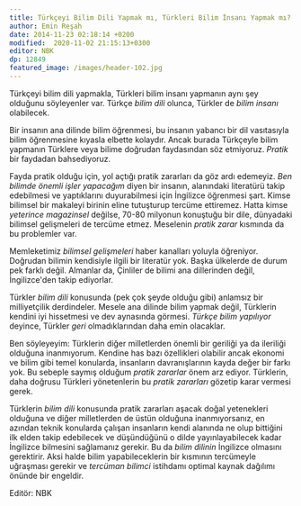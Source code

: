 ```yaml
---
title: Türkçeyi Bilim Dili Yapmak mı, Türkleri Bilim İnsanı Yapmak mı?
author: Emin Reşah
date: 2014-11-23 02:18:14 +0200
modified:  2020-11-02 21:15:13+0300
editor: NBK
dp: 12849
featured_image: /images/header-102.jpg
---
```


Türkçeyi bilim dili yapmakla, Türkleri bilim insanı yapmanın aynı şey olduğunu söyleyenler var.
Türkçe *bilim dili* olunca, Türkler de *bilim insanı* olabilecek.

Bir insanın ana dilinde bilim öğrenmesi, bu insanın yabancı bir dil vasıtasıyla bilim öğrenmesine
kıyasla elbette kolaydır. Ancak burada Türkçeyle bilim yapmanın Türklere veya bilime doğrudan
faydasından söz etmiyoruz. *Pratik* bir faydadan bahsediyoruz.

Fayda pratik olduğu için, yol açtığı pratik zararları da göz ardı edemeyiz. *Ben bilimde önemli
işler yapacağım* diyen bir insanın, alanındaki literatürü takip edebilmesi ve yaptıklarını
duyurabilmesi için İngilizce öğrenmesi şart. Kimse bilimsel bir makaleyi birinin eline tutuşturup
tercüme ettiremez. Hatta kimse *yeterince magazinsel* değilse, 70-80 milyonun konuştuğu bir dile,
dünyadaki bilimsel gelişmeleri de tercüme etmez. Meselenin *pratik zarar* kısmında da bu problemler
var.

Memleketimiz *bilimsel gelişmeleri* haber kanalları yoluyla öğreniyor. Doğrudan bilimin kendisiyle
ilgili bir literatür yok. Başka ülkelerde de durum pek farklı değil. Almanlar da, Çinliler de bilimi
ana dillerinden değil, İngilizce'den takip ediyorlar.

Türkler *bilim dili* konusunda (pek çok şeyde olduğu gibi) anlamsız bir milliyetçilik derdindeler.
Mesele ana dilinde bilim yapmak değil, Türklerin kendini iyi hissetmesi ve dev aynasında görmesi.
*Türkçe bilim yapılıyor* deyince, Türkler *geri* olmadıklarından daha emin olacaklar.

Ben söyleyeyim: Türklerin diğer milletlerden önemli bir geriliği ya da ileriliği olduğuna
inanmıyorum. Kendine has bazı özellikleri olabilir ancak ekonomi ve bilim gibi temel konularda,
insanların davranışlarının kayda değer bir farkı yok. Bu sebeple saymış olduğum *pratik zararlar*
önem arz ediyor. Türklerin, daha doğrusu Türkleri yönetenlerin bu *pratik zararları* gözetip karar
vermesi gerek. 

Türklerin *bilim dili* konusunda pratik zararları aşacak doğal yetenekleri olduğuna ve diğer
milletlerden de üstün olduğuna inanmıyorsanız, en azından teknik konularda çalışan insanların kendi
alanında ne olup bittiğini ilk elden takip edebilecek ve düşündüğünü o dilde yayınlayabilecek kadar
İngilizce bilmesini sağlamanız gerekir. Bu da *bilim dilinin* İngilizce olmasını gerektirir. Aksi
halde bilim yapabileceklerin bir kısmının tercümeyle uğraşması gerekir ve *tercüman bilimci*
istihdamı optimal kaynak dağılımı önünde bir engeldir.

Editör: NBK
